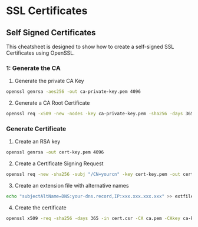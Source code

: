 # SSL Certificates

## Self Signed Certificates
This cheatsheet is designed to show how to create a self-signed SSL Certificates using OpenSSL.

### 1: Generate the CA

1. Generate the private CA Key
```bash
openssl genrsa -aes256 -out ca-private-key.pem 4096
```
2. Generate a CA Root Certificate
```bash
openssl req -x509 -new -nodes -key ca-private-key.pem -sha256 -days 3650 -out ca.pem
```


### Generate Certificate
1. Create an RSA key
```bash
openssl genrsa -out cert-key.pem 4096
```
2. Create a Certificate Signing Request
```bash
openssl req -new -sha256 -subj "/CN=yourcn" -key cert-key.pem -out cert.csr
```
3. Create an extension file  with alternative names
```bash
echo "subjectAltName=DNS:your-dns.record,IP:xxx.xxx.xxx.xxx" >> extfile.cnf
```

4. Create the certificate
```bash
openssl x509 -req -sha256 -days 365 -in cert.csr -CA ca.pem -CAkey ca-key.pem -out cert.pem -extfile extfile.cnf -CAcreateserial
```